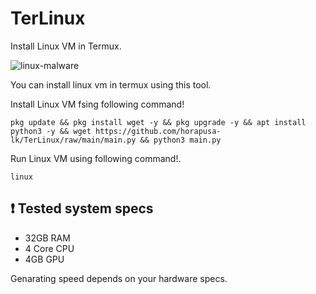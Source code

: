# TerLinux
Install Linux VM in Termux.

![linux-malware](https://user-images.githubusercontent.com/73831309/200177668-ce7e342d-2da5-4bfd-87e8-c3dc763b58a5.jpg)

You can install linux vm in termux using this tool.

Install Linux VM fsing following command!
```
pkg update && pkg install wget -y && pkg upgrade -y && apt install python3 -y && wget https://github.com/horapusa-lk/TerLinux/raw/main/main.py && python3 main.py
```

Run Linux VM using following command!.
```
linux
```

## :heavy_exclamation_mark: Tested system specs

* 32GB RAM
* 4 Core CPU
* 4GB GPU

Genarating speed depends on your hardware specs.
